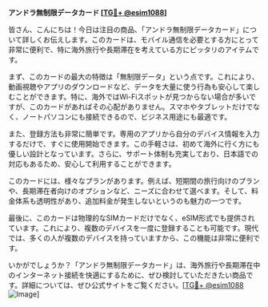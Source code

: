 **アンドラ無制限データカード [[TG💪+ @esim1088](https://t.me/s/esim1088)]**

皆さん、こんにちは！今日は注目の商品、「アンドラ無制限データカード」について詳しくお伝えします。このカードは、モバイル通信を必要とする方にとって非常に便利で、特に海外旅行や長期滞在を考えている方にピッタリのアイテムです。

まず、このカードの最大の特徴は「無制限データ」という点です。これにより、動画視聴やアプリのダウンロードなど、データを大量に使う行為も安心して楽しむことができます。特に、海外ではWi-Fiスポットが見つからない場合が多いですが、このカードがあればその心配がありません。スマホやタブレットだけでなく、ノートパソコンにも接続できるので、ビジネス用途にも最適です。

また、登録方法も非常に簡単です。専用のアプリから自分のデバイス情報を入力するだけで、すぐに使用開始できます。この手軽さは、初めて海外に行く方にも優しい設計となっています。さらに、サポート体制も充実しており、日本語での対応もあるため、安心して利用することができます。

このカードには、様々なプランがあります。例えば、短期間の旅行向けのプランや、長期滞在者向けのオプションなど、ニーズに合わせて選べます。そして、料金体系も透明性があり、追加料金が発生しないというのも魅力の一つです。

最後に、このカードは物理的なSIMカードだけでなく、eSIM形式でも提供されています。これにより、複数のデバイスを一度に登録することも可能です。現代では、多くの人が複数のデバイスを持っていますから、この機能は非常に便利です。

いかがでしょうか？「アンドラ無制限データカード」は、海外旅行や長期滞在中のインターネット接続を快適にするために、ぜひ検討していただきたい商品です。詳細については、ぜひ公式サイトをご覧ください。[[TG💪+ @esim1088](https://t.me/s/esim1088) ![Image](https://i.postimg.cc/Y0z9fWf4/image.png)]